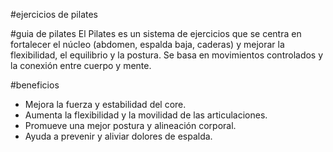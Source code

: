 #ejercicios de pilates

#guia de pilates
El Pilates es un sistema de ejercicios que se centra en fortalecer el núcleo (abdomen, espalda baja, caderas) y mejorar la flexibilidad, el equilibrio y la postura. Se basa en movimientos controlados y la conexión entre cuerpo y mente.

#beneficios
- Mejora la fuerza y estabilidad del core.
- Aumenta la flexibilidad y la movilidad de las articulaciones.
- Promueve una mejor postura y alineación corporal.
- Ayuda a prevenir y aliviar dolores de espalda.
